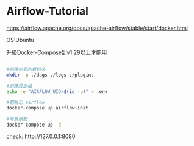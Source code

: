 # Airflow-Tutorial
https://airflow.apache.org/docs/apache-airflow/stable/start/docker.html

OS:Ubuntu

升級Docker-Compose到v1.29以上才能用

```bash

#創建必要的資料夾
mkdir -p ./dags ./logs ./plugins

#創建設定檔
echo -e "AIRFLOW_UID=$(id -u)" > .env

#初始化 airflow
docker-compose up airflow-init

#背景啟動
docker-compose up -d
```

check:
http://127.0.0.1:8080
